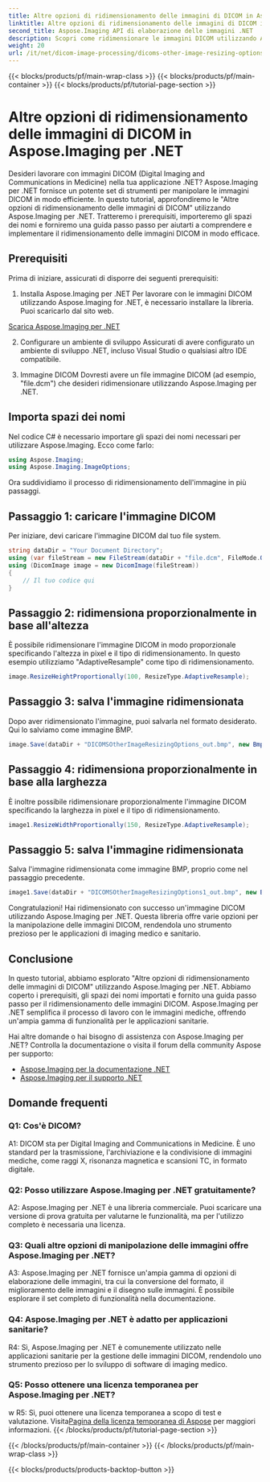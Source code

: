 ```yaml
---
title: Altre opzioni di ridimensionamento delle immagini di DICOM in Aspose.Imaging per .NET
linktitle: Altre opzioni di ridimensionamento delle immagini di DICOM in Aspose.Imaging per .NET
second_title: Aspose.Imaging API di elaborazione delle immagini .NET
description: Scopri come ridimensionare le immagini DICOM utilizzando Aspose.Imaging per .NET. Una guida passo passo per una manipolazione efficiente delle immagini mediche.
weight: 20
url: /it/net/dicom-image-processing/dicoms-other-image-resizing-options/
---
```


{{< blocks/products/pf/main-wrap-class >}}
{{< blocks/products/pf/main-container >}}
{{< blocks/products/pf/tutorial-page-section >}}

# Altre opzioni di ridimensionamento delle immagini di DICOM in Aspose.Imaging per .NET

Desideri lavorare con immagini DICOM (Digital Imaging and Communications in Medicine) nella tua applicazione .NET? Aspose.Imaging per .NET fornisce un potente set di strumenti per manipolare le immagini DICOM in modo efficiente. In questo tutorial, approfondiremo le "Altre opzioni di ridimensionamento delle immagini di DICOM" utilizzando Aspose.Imaging per .NET. Tratteremo i prerequisiti, importeremo gli spazi dei nomi e forniremo una guida passo passo per aiutarti a comprendere e implementare il ridimensionamento delle immagini DICOM in modo efficace.

## Prerequisiti

Prima di iniziare, assicurati di disporre dei seguenti prerequisiti:

1. Installa Aspose.Imaging per .NET
Per lavorare con le immagini DICOM utilizzando Aspose.Imaging for .NET, è necessario installare la libreria. Puoi scaricarlo dal sito web.

[Scarica Aspose.Imaging per .NET](https://releases.aspose.com/imaging/net/)

2. Configurare un ambiente di sviluppo
Assicurati di avere configurato un ambiente di sviluppo .NET, incluso Visual Studio o qualsiasi altro IDE compatibile.

3. Immagine DICOM
Dovresti avere un file immagine DICOM (ad esempio, "file.dcm") che desideri ridimensionare utilizzando Aspose.Imaging per .NET.

## Importa spazi dei nomi

Nel codice C# è necessario importare gli spazi dei nomi necessari per utilizzare Aspose.Imaging. Ecco come farlo:

```csharp
using Aspose.Imaging;
using Aspose.Imaging.ImageOptions;
```

Ora suddividiamo il processo di ridimensionamento dell'immagine in più passaggi.

## Passaggio 1: caricare l'immagine DICOM
Per iniziare, devi caricare l'immagine DICOM dal tuo file system.

```csharp
string dataDir = "Your Document Directory";
using (var fileStream = new FileStream(dataDir + "file.dcm", FileMode.Open, FileAccess.Read))
using (DicomImage image = new DicomImage(fileStream))
{
    // Il tuo codice qui
}
```

## Passaggio 2: ridimensiona proporzionalmente in base all'altezza
È possibile ridimensionare l'immagine DICOM in modo proporzionale specificando l'altezza in pixel e il tipo di ridimensionamento. In questo esempio utilizziamo "AdaptiveResample" come tipo di ridimensionamento.

```csharp
image.ResizeHeightProportionally(100, ResizeType.AdaptiveResample);
```

## Passaggio 3: salva l'immagine ridimensionata
Dopo aver ridimensionato l'immagine, puoi salvarla nel formato desiderato. Qui lo salviamo come immagine BMP.

```csharp
image.Save(dataDir + "DICOMSOtherImageResizingOptions_out.bmp", new BmpOptions());
```

## Passaggio 4: ridimensiona proporzionalmente in base alla larghezza
È inoltre possibile ridimensionare proporzionalmente l'immagine DICOM specificando la larghezza in pixel e il tipo di ridimensionamento.

```csharp
image1.ResizeWidthProportionally(150, ResizeType.AdaptiveResample);
```

## Passaggio 5: salva l'immagine ridimensionata
Salva l'immagine ridimensionata come immagine BMP, proprio come nel passaggio precedente.

```csharp
image1.Save(dataDir + "DICOMSOtherImageResizingOptions1_out.bmp", new BmpOptions());
```

Congratulazioni! Hai ridimensionato con successo un'immagine DICOM utilizzando Aspose.Imaging per .NET. Questa libreria offre varie opzioni per la manipolazione delle immagini DICOM, rendendola uno strumento prezioso per le applicazioni di imaging medico e sanitario.

## Conclusione

In questo tutorial, abbiamo esplorato "Altre opzioni di ridimensionamento delle immagini di DICOM" utilizzando Aspose.Imaging per .NET. Abbiamo coperto i prerequisiti, gli spazi dei nomi importati e fornito una guida passo passo per il ridimensionamento delle immagini DICOM. Aspose.Imaging per .NET semplifica il processo di lavoro con le immagini mediche, offrendo un'ampia gamma di funzionalità per le applicazioni sanitarie.

Hai altre domande o hai bisogno di assistenza con Aspose.Imaging per .NET? Controlla la documentazione o visita il forum della community Aspose per supporto:

- [Aspose.Imaging per la documentazione .NET](https://reference.aspose.com/imaging/net/)
- [Aspose.Imaging per il supporto .NET](https://forum.aspose.com/)

## Domande frequenti

### Q1: Cos'è DICOM?

A1: DICOM sta per Digital Imaging and Communications in Medicine. È uno standard per la trasmissione, l'archiviazione e la condivisione di immagini mediche, come raggi X, risonanza magnetica e scansioni TC, in formato digitale.

### Q2: Posso utilizzare Aspose.Imaging per .NET gratuitamente?

A2: Aspose.Imaging per .NET è una libreria commerciale. Puoi scaricare una versione di prova gratuita per valutarne le funzionalità, ma per l'utilizzo completo è necessaria una licenza.

### Q3: Quali altre opzioni di manipolazione delle immagini offre Aspose.Imaging per .NET?

A3: Aspose.Imaging per .NET fornisce un'ampia gamma di opzioni di elaborazione delle immagini, tra cui la conversione del formato, il miglioramento delle immagini e il disegno sulle immagini. È possibile esplorare il set completo di funzionalità nella documentazione.

### Q4: Aspose.Imaging per .NET è adatto per applicazioni sanitarie?

R4: Sì, Aspose.Imaging per .NET è comunemente utilizzato nelle applicazioni sanitarie per la gestione delle immagini DICOM, rendendolo uno strumento prezioso per lo sviluppo di software di imaging medico.

### Q5: Posso ottenere una licenza temporanea per Aspose.Imaging per .NET?
w
 R5: Sì, puoi ottenere una licenza temporanea a scopo di test e valutazione. Visita[Pagina della licenza temporanea di Aspose](https://purchase.aspose.com/temporary-license/) per maggiori informazioni.
{{< /blocks/products/pf/tutorial-page-section >}}

{{< /blocks/products/pf/main-container >}}
{{< /blocks/products/pf/main-wrap-class >}}

{{< blocks/products/products-backtop-button >}}
